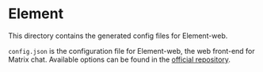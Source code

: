 # Element

This directory contains the generated config files for Element-web.

`config.json` is the configuration file for Element-web, the web front-end for Matrix chat. Available options can be found in the [official repository](https://github.com/element-hq/element-web/blob/develop/docs/config.md).

